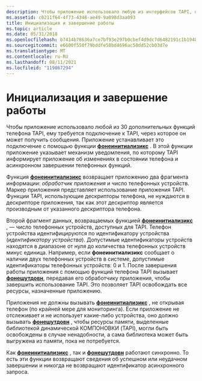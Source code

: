 ```yaml
---
description: Чтобы приложение использовало любую из интерфейсов TAPI, поддерживающих 30 дополнительных телефонных функций, ему требуется подключение к TAPI, через которое он может получить сообщения.
ms.assetid: c0211f64-4f73-4348-ae49-9a898d3aa093
title: Инициализация и завершение работы
ms.topic: article
ms.date: 05/31/2018
ms.openlocfilehash: b7414b78636a7ce7bf93e297b0cbef4d9dc7d6482191c1b1948235d1dc117423
ms.sourcegitcommit: e6600f550f79bddfe58bd4696ac50dd52cb03d7e
ms.translationtype: MT
ms.contentlocale: ru-RU
ms.lasthandoff: 08/11/2021
ms.locfileid: "119867294"
---
```

# <a name="initialization-and-shutdown"></a>Инициализация и завершение работы

Чтобы приложение использовало любой из 30 дополнительных функций телефона TAPI, ему требуется подключение к TAPI, через которое он может получить сообщения. Приложение устанавливает это подключение с помощью функции [**фонеинитиализикс**](/windows/desktop/api/Tapi/nf-tapi-phoneinitializeexa) . В этой функции приложение указывает механизм уведомления, по которому TAPI информирует приложение об изменениях в состоянии телефона и асинхронном завершении телефонных функций.

Функция [**фонеинитиализикс**](/windows/desktop/api/Tapi/nf-tapi-phoneinitializeexa) возвращает приложению два фрагмента информации: *обработчик приложения* и число телефонных устройств. Маркер приложения представляет использование приложения TAPI. Функции TAPI, использующие дескрипторы телефона, не нуждаются в дескрипторе приложения, так как этот дескриптор является производным от указанного дескриптора телефона.

Второй фрагмент данных, возвращаемых функцией [**фонеинитиализикс**](/windows/desktop/api/Tapi/nf-tapi-phoneinitializeexa) , — число телефонных устройств, доступных для TAPI. Телефон устройства идентифицируются по идентификатору устройства (*идентификатору устройства*). Допустимые идентификаторы устройств находятся в диапазоне от нуля до количества телефонных устройств минус единица. Например, если **фонеинитиализикс** сообщает о наличии двух телефонных устройств в системе, допустимые идентификаторы телефонных устройств: 0 и 1. После завершения работы приложения с помощью функций телефона TAPI вызывает [**фонешутдовн**](/windows/desktop/api/Tapi/nf-tapi-phoneshutdown), передавая его обработчику приложения, чтобы завершить использование TAPI. Это позволяет TAPI освобождать все ресурсы, назначенные приложению.

Приложения не должны вызывать [**фонеинитиализикс**](/windows/desktop/api/Tapi/nf-tapi-phoneinitializeexa) , не открывая телефон (по крайней мере для мониторинга). Если приложение не отслеживает и не использует какие-либо устройства, оно должно вызывать [**фонешутдовн**](/windows/desktop/api/Tapi/nf-tapi-phoneshutdown) , чтобы ресурсы памяти, выделенные библиотекой динамической КОМПОНОВКИ (TAPI), могли быть освобождены в случае ненадобности, а сама библиотека может быть выгружена из памяти, пока не потребуется.

Как [**фонеинитиализикс**](/windows/desktop/api/Tapi/nf-tapi-phoneinitializeexa) , так и [**фонешутдовн**](/windows/desktop/api/Tapi/nf-tapi-phoneshutdown) работают синхронно. То есть эти функции возвращают сведения об успешном или неудачном завершении и никогда не возвращают идентификатор асинхронного запроса.

 

 




